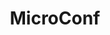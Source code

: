 ---
logohandle: microconf
sort: microconf
title: MicroConf
twitter: https://x.com/MicroConf
website: https://microconf.com/
youtube: http://youtube.com/microconf
---